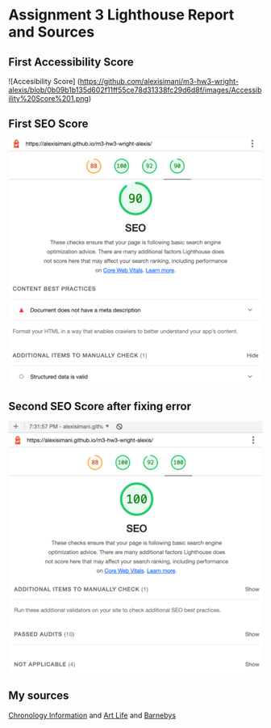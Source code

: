 # Assignment 3 Lighthouse Report and Sources
 ## First Accessibility Score
   ![Accesibility Score] (https://github.com/alexisimani/m3-hw3-wright-alexis/blob/0b09b1b135d602f11ff55ce78d31338fc29d6d8f/images/Accessibility%20Score%201.png)
 ## First SEO Score
  ![SEO Score 1](https://github.com/alexisimani/m3-hw3-wright-alexis/blob/0b09b1b135d602f11ff55ce78d31338fc29d6d8f/images/SEO%20Score%201.png)
 ## Second SEO Score after fixing error
  ![SEO Score 2](https://github.com/alexisimani/m3-hw3-wright-alexis/blob/3a422d99a4dc93b1c44d0d1ff5d237107d23fbde/images/SEO%20Score%202.png)
 ## My sources
 [Chronology Information](https://www.basquiat.com/about/#chronology)
 and [Art Life](https://www.artlife.com/why-is-jean-michel-basquiat-so-famous/)
 and [Barnebys](https://www.barnebys.com/blog/the-basquiat-boom-his-5-most-expensive-paintings)

